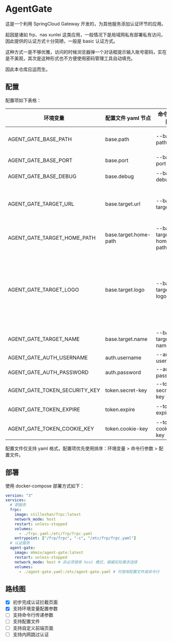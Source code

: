 # AgentGate

这是一个利用 SpringCloud Gateway 开发的，为其他服务添加认证环节的应用。

起因是诸如 frp、nas xunlei 这类应用，一般情况下是局域网私有部署私有访问，因此提供的认证方式十分简陋，一般是 basic 认证方式。

这种方式一是不够优雅，访问的时候浏览器弹一个对话框提示输入账号密码，实在是不美观，其次是这种形式也不方便使用密码管理工具自动填充。

因此本仓库应运而生。

## 配置

配置项如下表格：

| 环境变量                          | 配置文件 yaml 节点          | 命令行参数                   | 描述                                                                                                                                                                                              | 默认值（留空则表示必填）                                                             |
|-------------------------------|-----------------------|-------------------------|-------------------------------------------------------------------------------------------------------------------------------------------------------------------------------------------------|--------------------------------------------------------------------------|
| AGENT_GATE_BASE_PATH          | base.path             | --base-path             | 自定义认证页面即接口的前缀，以避免与原有服务冲突，需以 `/` 开头，不以 `/` 结尾。                                                                                                                                                   | /agent-gate                                                              |
| AGENT_GATE_BASE_PORT          | base.port             | --base-port             | 自定义认证监听端口，以避免与原有服务冲突。                                                                                                                                                                           | 1180                                                                     |
| AGENT_GATE_BASE_DEBUG         | base.debug            | --base-debug            | 开启 debug 模式，将打印更多日志。                                                                                                                                                                            | false                                                                    |
| AGENT_GATE_TARGET_URL         | base.target.url       | --base-target-url       | 目标服务监听地址，需包含协议，且不以 `/` 结尾。<br/>若目标服务使用 basic 认证，则需要将账号密码填写在 url 中。<br/>示例值：`http://127.0.0.1:7890`                                                                                              |                                                                          |
| AGENT_GATE_TARGET_HOME_PATH   | base.target.home-path | --base-target-home-path | 目标服务主页地址，认证成功后将跳转此地址                                                                                                                                                                            | /                                                                        | 
| AGENT_GATE_TARGET_LOGO        | base.target.logo      | --base-target-logo      | 目标服务的 LOGO 的 URL，支持本地文件和网络文件。<br/>本地文件请以 `file://` 开头<br/>网络文件请以 `http://` 或 `https://` 开头。<br/>若想使用目标服务自带的 Logo，请直接填写绝对路径，例如 `/favicon.ico`，则会使用 `$AGENT_GATE_TARGET_URL/favicon.ico` 作为 Logo。 | /favicon.ico                                                             |
| AGENT_GATE_TARGET_NAME        | base.target.name      | --base-target-name      | 被 AgentGate 保护的目标服务的名称。                                                                                                                                                                         | （尝试从 `$AGENT_GATE_TARGET_URL$AGENT_GATE_TARGET_HOME_PATH` 所指向的 HTML 中获取） |
| AGENT_GATE_AUTH_USERNAME      | auth.username         | --auth-username         | 认证用户名。                                                                                                                                                                                          |                                                                          |
| AGENT_GATE_AUTH_PASSWORD      | auth.password         | --auth-password         | 认证密码。                                                                                                                                                                                           |                                                                          |
| AGENT_GATE_TOKEN_SECURITY_KEY | token.secret-key      | --token-secret-key      | token 的签名密钥。                                                                                                                                                                                    | （每次启动随机生成 UUID）                                                          |
| AGENT_GATE_TOKEN_EXPIRE       | token.expire          | --token-expire          | 认证有效期，小于 0 则代表仅当前会话有效。                                                                                                                                                                          | 3600 * 24（即一天）                                                           |
| AGENT_GATE_TOKEN_COOKIE_KEY   | token.cookie-key      | --token-cookie-key      | 自定义 cookie 的 key，以避免与原有服务冲突。                                                                                                                                                                    | X-AgentGate-Auth                                                         |

配置文件仅支持 yaml 格式，配置项优先使用排序：环境变量 > 命令行参数 > 配置文件。

## 部署

使用 docker-compose 部署方式如下：

```yaml
version: "3"
services:
  # 原服务
  frpc:
    image: stilleshan/frpc:latest
    network_mode: host
    restart: unless-stopped
    volumes:
      - ./frpc.yaml:/etc/frp/frpc.yaml
    entrypoint: ["/frp/frpc", "-c", "/etc/frp/frpc.yaml"]
  # 认证服务
  agent-gate:
    image: mhmzx/agent-gate:latest
    restart: unless-stopped
    network_mode: host # 非必须使用 host 模式，根据实际需求选择
    volumes:
      - ./agent-gate.yaml:/etc/agent-gate.yaml # 可使用配置文件或命令行
```

## 路线图

- [x] 初步完成认证拦截页面
- [x] 支持环境变量配置参数
- [ ] 支持命令行传递参数
- [ ] 支持配置文件
- [ ] 支持自定义前端页面
- [ ] 支持内网跳过认证
